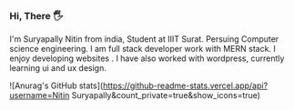 
### Hi, There 🖐

I'm Suryapally Nitin from india, Student at IIIT Surat. Persuing Computer science engineering. I am full stack developer work with MERN stack.
I enjoy developing websites . I have also worked with wordpress, currently learning ui and ux design. 

![Anurag's GitHub stats](https://github-readme-stats.vercel.app/api?username=Nitin Suryapally&count_private=true&show_icons=true)
